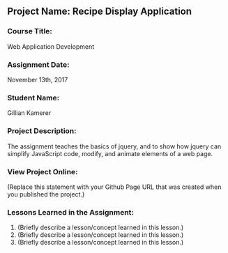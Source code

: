 ## Project Name:  Recipe Display Application

### Course Title:
Web Application Development

### Assignment Date:  
November 13th, 2017

### Student Name:  
Gillian Kamerer

### Project Description:
The assignment teaches the basics of jquery, and to show how jquery can simplify JavaScript code, modify, and animate elements of a web page.

### View Project Online:
(Replace this statement with your Github Page URL that was created when you 
 published the project.)

### Lessons Learned in the Assignment:
1. (Briefly describe a lesson/concept learned in this lesson.)
2. (Briefly describe a lesson/concept learned in this lesson.)
3. (Briefly describe a lesson/concept learned in this lesson.)

